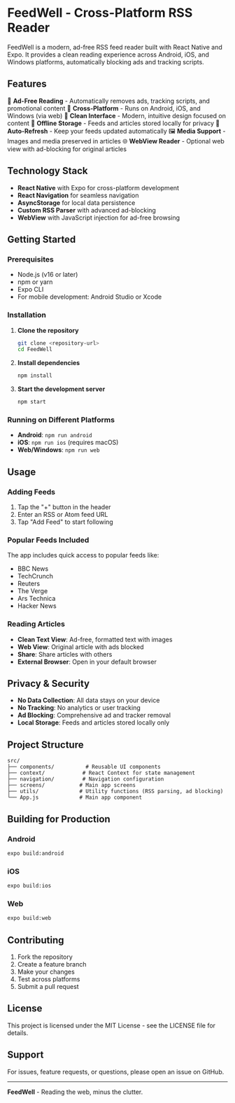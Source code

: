 # FeedWell - Cross-Platform RSS Reader

FeedWell is a modern, ad-free RSS feed reader built with React Native and Expo. It provides a clean reading experience across Android, iOS, and Windows platforms, automatically blocking ads and tracking scripts.

## Features

🚫 **Ad-Free Reading** - Automatically removes ads, tracking scripts, and promotional content
📱 **Cross-Platform** - Runs on Android, iOS, and Windows (via web)
🎨 **Clean Interface** - Modern, intuitive design focused on content
💾 **Offline Storage** - Feeds and articles stored locally for privacy
🔄 **Auto-Refresh** - Keep your feeds updated automatically
🖼️ **Media Support** - Images and media preserved in articles
🌐 **WebView Reader** - Optional web view with ad-blocking for original articles

## Technology Stack

- **React Native** with Expo for cross-platform development
- **React Navigation** for seamless navigation
- **AsyncStorage** for local data persistence
- **Custom RSS Parser** with advanced ad-blocking
- **WebView** with JavaScript injection for ad-free browsing

## Getting Started

### Prerequisites

- Node.js (v16 or later)
- npm or yarn
- Expo CLI
- For mobile development: Android Studio or Xcode

### Installation

1. **Clone the repository**
   ```bash
   git clone <repository-url>
   cd FeedWell
   ```

2. **Install dependencies**
   ```bash
   npm install
   ```

3. **Start the development server**
   ```bash
   npm start
   ```

### Running on Different Platforms

- **Android**: `npm run android`
- **iOS**: `npm run ios` (requires macOS)
- **Web/Windows**: `npm run web`

## Usage

### Adding Feeds

1. Tap the "+" button in the header
2. Enter an RSS or Atom feed URL
3. Tap "Add Feed" to start following

### Popular Feeds Included

The app includes quick access to popular feeds like:
- BBC News
- TechCrunch
- Reuters
- The Verge
- Ars Technica
- Hacker News

### Reading Articles

- **Clean Text View**: Ad-free, formatted text with images
- **Web View**: Original article with ads blocked
- **Share**: Share articles with others
- **External Browser**: Open in your default browser

## Privacy & Security

- **No Data Collection**: All data stays on your device
- **No Tracking**: No analytics or user tracking
- **Ad Blocking**: Comprehensive ad and tracker removal
- **Local Storage**: Feeds and articles stored locally only

## Project Structure

```
src/
├── components/          # Reusable UI components
├── context/            # React Context for state management
├── navigation/         # Navigation configuration
├── screens/           # Main app screens
├── utils/             # Utility functions (RSS parsing, ad blocking)
└── App.js             # Main app component
```

## Building for Production

### Android
```bash
expo build:android
```

### iOS
```bash
expo build:ios
```

### Web
```bash
expo build:web
```

## Contributing

1. Fork the repository
2. Create a feature branch
3. Make your changes
4. Test across platforms
5. Submit a pull request

## License

This project is licensed under the MIT License - see the LICENSE file for details.

## Support

For issues, feature requests, or questions, please open an issue on GitHub.

---

**FeedWell** - Reading the web, minus the clutter.
